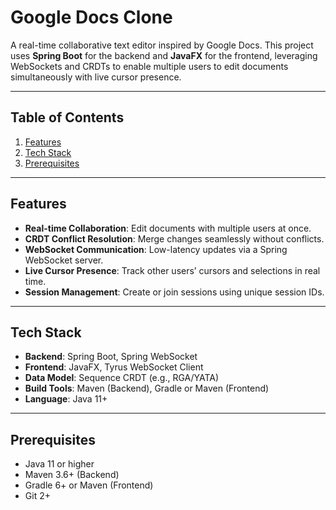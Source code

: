 # Google Docs Clone

A real-time collaborative text editor inspired by Google Docs. This project uses **Spring Boot** for the backend and **JavaFX** for the frontend, leveraging WebSockets and CRDTs to enable multiple users to edit documents simultaneously with live cursor presence.

---

## Table of Contents

1. [Features](#-features)  
2. [Tech Stack](#-tech-stack)  
3. [Prerequisites](#-prerequisites)  

---

##  Features

- **Real-time Collaboration**: Edit documents with multiple users at once.  
- **CRDT Conflict Resolution**: Merge changes seamlessly without conflicts.  
- **WebSocket Communication**: Low-latency updates via a Spring WebSocket server.  
- **Live Cursor Presence**: Track other users’ cursors and selections in real time.  
- **Session Management**: Create or join sessions using unique session IDs.  

---

##  Tech Stack

- **Backend**: Spring Boot, Spring WebSocket  
- **Frontend**: JavaFX, Tyrus WebSocket Client  
- **Data Model**: Sequence CRDT (e.g., RGA/YATA)  
- **Build Tools**: Maven (Backend), Gradle or Maven (Frontend)  
- **Language**: Java 11+  

---

##  Prerequisites

- Java 11 or higher  
- Maven 3.6+ (Backend)  
- Gradle 6+ or Maven (Frontend)  
- Git 2+  


